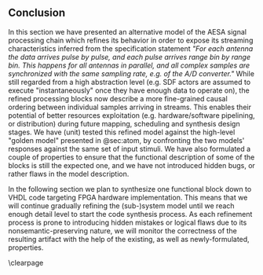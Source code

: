 ## Conclusion

In this section we have presented an alternative model of the AESA signal processing
chain which refines its behavior in order to expose its streaming characteristics
inferred from the specification statement _"For each antenna the data arrives _pulse
by pulse_, and each pulse arrives _range bin by range bin_. This happens _for all
antennas in parallel_, and all complex samples are synchronized with the same sampling
rate, e.g. of the A/D converter."_ While still regarded from a high abstraction level
(e.g. SDF actors are assumed to execute "instantaneously" once they have enough data
to operate on), the refined processing blocks now describe a more fine-grained causal
ordering between individual samples arriving in streams. This enables their potential
of better resources exploitation (e.g. hardware/software pipelining, or distribution)
during future mapping, scheduling and synthesis design stages. We have (unit) tested
this refined model against the high-level "golden model" presented in @sec:atom, by
confronting the two models' responses against the same set of input stimuli. We have
also formulated a couple of properties to ensure that the functional description of
some of the blocks is still the expected one, and we have not introduced hidden bugs,
or rather flaws in the model description.

In the following section we plan to synthesize one functional block down to VHDL code
targeting FPGA hardware implementation. This means that we will continue gradually
refining the (sub-)system model until we reach enough detail level to start the code
synthesis process. As each refinement process is prone to introducing hidden mistakes
or logical flaws due to its nonsemantic-preserving nature, we will monitor the
correctness of the resulting artifact with the help of the existing, as well as
newly-formulated, properties.

\clearpage
